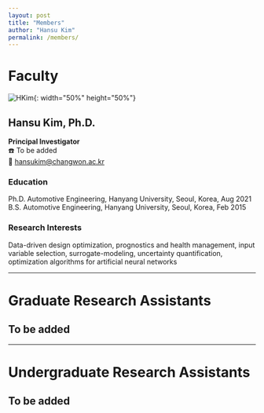 ```yaml
---
layout: post
title: "Members"
author: "Hansu Kim"
permalink: /members/
---
```


# Faculty   
   
![HKim](https://user-images.githubusercontent.com/54526956/185015952-2b93fed0-d64c-4fe7-b2d5-03f732a21a7b.jpg){: width="50%" height="50%"}
      
## Hansu Kim, Ph.D.
**Principal Investigator**   
☎️ To be added   
📧 [hansukim@changwon.ac.kr](mailto:hansukim@changwon.ac.kr)   
   
### Education   
Ph.D. Automotive Engineering, Hanyang University, Seoul, Korea, Aug 2021   
B.S. Automotive Engineering, Hanyang University, Seoul, Korea, Feb 2015   

### Research Interests   
Data-driven design optimization, prognostics and health management, input variable selection, surrogate-modeling, uncertainty quantification, optimization algorithms for artificial neural networks
   
***
   
# Graduate Research Assistants   
## To be added   
   
***
   
# Undergraduate Research Assistants   
## To be added   
